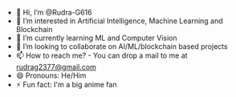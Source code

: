 - 👋 Hi, I’m @Rudra-G616
- 👀 I’m interested in Artificial Intelligence, Machine Learning and Blockchain 
- 🌱 I’m currently learning ML and Computer Vision
- 💞️ I’m looking to collaborate on AI/ML/blockchain based projects
- 📫 How to reach me? - You can drop a mail to me at rudrag2377@gmail.com 
- 😄 Pronouns: He/Him
- ⚡ Fun fact: I'm a big anime fan

<!---
Rudra-G616/Rudra-G616 is a ✨ special ✨ repository because its `README.md` (this file) appears on your GitHub profile.
You can click the Preview link to take a look at your changes.
--->
